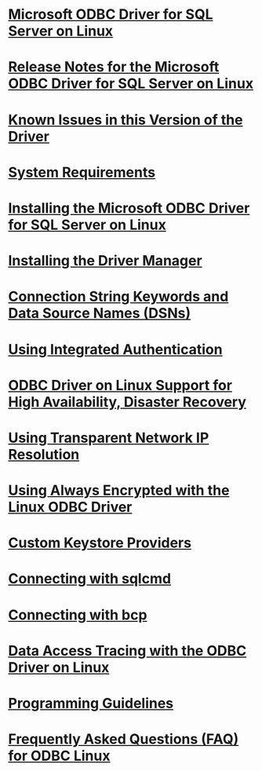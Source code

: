 # [Microsoft ODBC Driver for SQL Server on Linux](microsoft-odbc-driver-for-sql-server-on-linux.md)
# [Release Notes for the Microsoft ODBC Driver for SQL Server on Linux](release-notes-for-the-microsoft-odbc-driver-for-sql-server-on-linux.md)
# [Known Issues in this Version of the Driver](known-issues-in-this-version-of-the-driver.md)
# [System Requirements](system-requirements.md)
# [Installing the Microsoft ODBC Driver for SQL Server on Linux](installing-the-microsoft-odbc-driver-for-sql-server-on-linux.md)
# [Installing the Driver Manager](installing-the-driver-manager.md)
# [Connection String Keywords and Data Source Names (DSNs)](connection-string-keywords-and-data-source-names-dsns.md)
# [Using Integrated Authentication](using-integrated-authentication.md)
# [ODBC Driver on Linux Support for High Availability, Disaster Recovery](odbc-driver-on-linux-support-for-high-availability-disaster-recovery.md)
# [Using Transparent Network IP Resolution](using-transparent-network-ip-resolution.md)
# [Using Always Encrypted with the Linux ODBC Driver](using-always-encrypted-with-the-linux-odbc-driver.md)
# [Custom Keystore Providers](custom-keystore-providers.md)
# [Connecting with sqlcmd](connecting-with-sqlcmd.md)
# [Connecting with bcp](connecting-with-bcp.md)
# [Data Access Tracing with the ODBC Driver on Linux](data-access-tracing-with-the-odbc-driver-on-linux.md)
# [Programming Guidelines](programming-guidelines.md)
# [Frequently Asked Questions (FAQ) for ODBC Linux](frequently-asked-questions-faq-for-odbc-linux.md)
